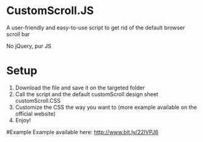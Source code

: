 # CustomScroll.JS
A user-friendly and easy-to-use script to get rid of the default browser scroll bar

No jQuery, pur JS

# Setup
1. Download the file and save it on the targeted folder
2. Call the script and the default customScroll design sheet customScroll.CSS
3. Customize the CSS the way you want to (more example available on the official website)
4. Enjoy!

#Example
Example available here: http://www.bit.ly/22IVPJ6
